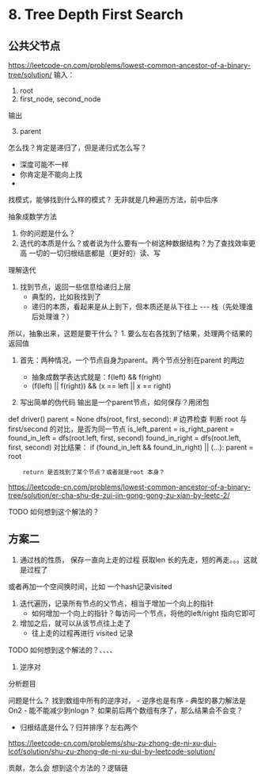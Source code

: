 # 8. Tree Depth First Search

## 公共父节点
https://leetcode-cn.com/problems/lowest-common-ancestor-of-a-binary-tree/solution/
输入：
1. root
2. first_node, second_node


输出

3. parent

怎么找？肯定是递归了，但是递归式怎么写？

- 深度可能不一样
- 你肯定是不能向上找
- 


找模式，能够找到什么样的模式？
无非就是几种遍历方法，前中后序

抽象成数学方法

1. 你的问题是什么？
2. 迭代的本质是什么？或者说为什么要有一个树这种数据结构？为了查找效率更高
    一切的一切归根结底都是（更好的）读、写

理解迭代

1. 找到节点，返回一些信息给递归上层
    - 典型的，比如我找到了
    - 递归的本质，看起来是从上到下，但本质还是从下往上 --- 栈（先处理谁后处理谁？）


所以，抽象出来，这题是要干什么？
    1. 要么左右各找到了结果，处理两个结果的返回值


1. 首先：两种情况，一个节点自身为parent。两个节点分别在parent 的两边
    - 抽象成数学表达式就是：f(left) && f(right)
    - (f(left) || f(right)) && (x == left || x == right)

2. 写出简单的伪代码
输出是一个parent节点，如何保存？用闭包

def driver()
    parent = None
    dfs(root, first, second):
        # 边界检查
        判断 root 与 first/second 的对比，是否为同一节点
        is_left_parent = 
        is_right_parent = 
        found_in_left = dfs(root.left, first, second)
        found_in_right = dfs(root.left, first, second)
        对比结果：
        if (found_in_left && found_in_right) || (...):
            parent = root
        
        return 是否找到了某个节点？或者就是root 本身？
https://leetcode-cn.com/problems/lowest-common-ancestor-of-a-binary-tree/solution/er-cha-shu-de-zui-jin-gong-gong-zu-xian-by-leetc-2/


TODO 如何想到这个解法的？

## 方案二

1. 通过栈的性质，
保存一直向上走的过程
获取len
长的先走，短的再走。。。这就是过程了

或者再加一个空间换时间，比如 一个hash记录visited


1. 迭代遍历，记录所有节点的父节点，相当于增加一个向上的指针
    - 如何增加一个向上的指针？每访问一个节点，将他的left/right 指向它即可
2. 增加之后，就可以从该节点往上走了
    - 往上走的过程再进行 visited 记录


TODO 如何想到这个解法的？、、、、

1. 逆序对

分析题目

问题是什么？
找到数组中所有的逆序对，
    - 逆序也是有序
    - 典型的暴力解法是On2
    - 能不能减少到nlogn？
    如果前后两个数组有序了，那么结果会不会变？
- 归根结底是什么？归并排序？左右两个

https://leetcode-cn.com/problems/shu-zu-zhong-de-ni-xu-dui-lcof/solution/shu-zu-zhong-de-ni-xu-dui-by-leetcode-solution/

贡献，怎么会 想到这个方法的？逻辑链